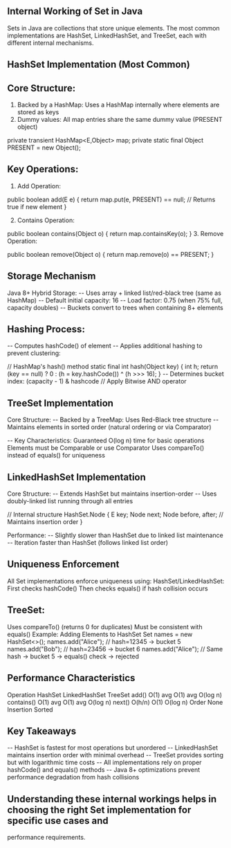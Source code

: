 ## Internal Working of Set in Java
   Sets in Java are collections that store unique elements. The most common implementations are HashSet, LinkedHashSet, 
   and TreeSet, each with different internal mechanisms.

## HashSet Implementation (Most Common)

## Core Structure:
1. Backed by a HashMap: Uses a HashMap internally where elements are stored as keys
2. Dummy values: All map entries share the same dummy value (PRESENT object)

private transient HashMap<E,Object> map;
private static final Object PRESENT = new Object();

## Key Operations:

1. Add Operation:

public boolean add(E e) {
return map.put(e, PRESENT) == null; // Returns true if new element
}

2. Contains Operation:

public boolean contains(Object o) {
return map.containsKey(o);
}
3. Remove Operation:

public boolean remove(Object o) {
return map.remove(o) == PRESENT;
}

## Storage Mechanism

Java 8+ Hybrid Storage:
-- Uses array + linked list/red-black tree (same as HashMap)
-- Default initial capacity: 16
-- Load factor: 0.75 (when 75% full, capacity doubles)
-- Buckets convert to trees when containing 8+ elements

## Hashing Process:
-- Computes hashCode() of element
-- Applies additional hashing to prevent clustering:

// HashMap's hash() method
static final int hash(Object key) {
int h;
return (key == null) ? 0 : (h = key.hashCode()) ^ (h >>> 16);
}
-- Determines bucket index: (capacity - 1) & hashcode // Apply Bitwise AND operator

## TreeSet Implementation

Core Structure:
-- Backed by a TreeMap: Uses Red-Black tree structure
-- Maintains elements in sorted order (natural ordering or via Comparator)

-- Key Characteristics:
Guaranteed O(log n) time for basic operations
Elements must be Comparable or use Comparator
Uses compareTo() instead of equals() for uniqueness

## LinkedHashSet Implementation

Core Structure:
-- Extends HashSet but maintains insertion-order
-- Uses doubly-linked list running through all entries

// Internal structure
HashSet.Node {
E key;
Node next;
Node before, after; // Maintains insertion order
}

Performance:
-- Slightly slower than HashSet due to linked list maintenance
-- Iteration faster than HashSet (follows linked list order)

## Uniqueness Enforcement

All Set implementations enforce uniqueness using:
HashSet/LinkedHashSet:
First checks hashCode()
Then checks equals() if hash collision occurs

## TreeSet:
Uses compareTo() (returns 0 for duplicates)
Must be consistent with equals()
Example: Adding Elements to HashSet
Set<String> names = new HashSet<>();
names.add("Alice");  // hash=12345 → bucket 5
names.add("Bob");    // hash=23456 → bucket 6
names.add("Alice");  // Same hash → bucket 5 → equals() check → rejected

## Performance Characteristics

Operation	       HashSet	    LinkedHashSet	TreeSet
add()	           O(1) avg	    O(1) avg	    O(log n)
contains()	       O(1) avg	    O(1) avg	    O(log n)
next()	           O(h/n)	    O(1)	        O(log n)
Order	           None	        Insertion	    Sorted

## Key Takeaways
-- HashSet is fastest for most operations but unordered
-- LinkedHashSet maintains insertion order with minimal overhead
-- TreeSet provides sorting but with logarithmic time costs
-- All implementations rely on proper hashCode() and equals() methods
-- Java 8+ optimizations prevent performance degradation from hash collisions

## Understanding these internal workings helps in choosing the right Set implementation for specific use cases and 
   performance requirements.